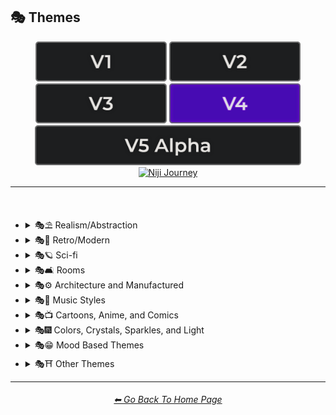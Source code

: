 <h2>🎭 Themes</h2>

<div align="center">

[<img src="/Images/Repo_Parts/Buttons/Version_Buttons/button_version_V1_inactive.webp?raw=true" alt="MidJourney V1" height="64" />](/Pages/MJ_V1/Style_Pages/Sphere/Themes.md)
[<img src="/Images/Repo_Parts/Buttons/Version_Buttons/button_version_V2_inactive.webp?raw=true" alt="MidJourney V2" height="64" />](/Pages/MJ_V2/Style_Pages/Sphere/Themes.md)
[<img src="/Images/Repo_Parts/Buttons/Version_Buttons/button_version_V3_inactive.webp?raw=true" alt="MidJourney V3" height="64" />](/Pages/MJ_V3/Style_Pages/Just_The_Style/Themes.md)
[<img src="/Images/Repo_Parts/Buttons/Version_Buttons/button_version_V4_active.webp?raw=true" alt="MidJourney V4" height="64" />](/Pages/MJ_V4/Style_Pages/Just_The_Style/Themes.md)
<br>
[<img src="/Images/Repo_Parts/Buttons/Version_Buttons/button_version_V5_Alpha_inactive_half.webp?raw=true" alt="MidJourney V5" height="64" />](/Pages/MJ_V5/Style_Pages/Just_The_Style/Themes.md)
[<img src="/Images/Repo_Parts/Buttons/Version_Buttons/button_version_niji_inactive_half.webp?raw=true" alt="Niji Journey" height="64" />](/Pages/Niji_Journey/Style_Pages/Themes.md)

</div>

<hr>
<br>


- <details><summary>🎭⛱ Realism/Abstraction</summary><p><div align="center">

	| Realistic | Hyperrealistic | Hyper Real |
	| :-: | :-: | :-: |
	| <img src="/Images/MJ_V4/V4_Alpha_3.5/Midjourney_Styles/Realistic.webp?raw=true" width="256" /> | <img src="/Images/MJ_V4/V4_Alpha_3.5/Midjourney_Styles/Hyperrealistic.webp?raw=true" width="256" /> | <img src="/Images/MJ_V4/V4_Alpha_3.5/Midjourney_Styles/Hyper_Real.webp?raw=true" width="256" /> |
	
	<br>

	| Photorealistic | Photorealism |
	| :-: | :-: |
	| <img src="/Images/MJ_V4/V4_Alpha_3.5/Midjourney_Styles/Photorealistic.webp?raw=true" width="256" /> | <img src="/Images/MJ_V4/V4_Alpha_3.5/Midjourney_Styles/Photorealism.webp?raw=true" width="256" /> |

	<br>
	
	| Realism | Magic Realism | Fantastic Realism |
	| :-: | :-: | :-: |
	| <img src="/Images/MJ_V4/V4_Alpha_3.5/Midjourney_Styles/Realism.webp?raw=true" width="256" /> | <img src="/Images/MJ_V4/V4_Alpha_3.5/Midjourney_Styles/Magic_Realism.webp?raw=true" width="256" /> | <img src="/Images/MJ_V4/V4_Alpha_3.5/Midjourney_Styles/Fantastic_Realism.webp?raw=true" width="256" />  |

	<br>

	| Classical Realism | New Realism | Contemporary Realism |
	| :-: | :-: | :-: |
	| <img src="/Images/MJ_V4/V4_Alpha_3.5/Midjourney_Styles/Classical_Realism.webp?raw=true" width="256" /> | <img src="/Images/MJ_V4/V4_Alpha_3.5/Midjourney_Styles/New_Realism.webp?raw=true" width="256" /> | <img src="/Images/MJ_V4/V4_Alpha_3.5/Midjourney_Styles/Contemporary_Realism.webp?raw=true" width="256" /> |
	
	<br>

	| Surreal | Surrealism | Unrealistic |
	| :-: | :-: | :-: |
	| <img src="/Images/MJ_V4/V4_Alpha_3.5/Midjourney_Styles/Surreal.webp?raw=true" width="256" /> | <img src="/Images/MJ_V4/V4_Alpha_3.5/Midjourney_Styles/Surrealism.webp?raw=true" width="256" /> | <img src="/Images/MJ_V4/V4_Alpha_3.5/Midjourney_Styles/Unrealistic.webp?raw=true" width="256" /> |
	
	<br>

	| Non-Fiction | Fiction | Science Fiction |
	| :-: | :-: | :-: |
	| <img src="/Images/MJ_V4/V4_Alpha_3.5/Midjourney_Styles/Non-Fiction.webp?raw=true" width="256" /> | <img src="/Images/MJ_V4/V4_Alpha_3.5/Midjourney_Styles/Fiction.webp?raw=true" width="256" /> | <img src="/Images/MJ_V4/V4_Alpha_3.5/Midjourney_Styles/Science_Fiction.webp?raw=true" width="256" /> |

	<br>

	| Imagined | Imaginative | Imagination |
	| :-: | :-: | :-: |
	| <img src="/Images/MJ_V4/V4_Alpha_3.5/Midjourney_Styles/Imagined.webp?raw=true" width="256" /> | <img src="/Images/MJ_V4/V4_Alpha_3.5/Midjourney_Styles/Imaginative.webp?raw=true" width="256" /> | <img src="/Images/MJ_V4/V4_Alpha_3.5/Midjourney_Styles/Imagination.webp?raw=true" width="256" /> |
	
	<br>

	| Dreamlike | Dreamy | Fever-Dream |
	| :-: | :-: | :-: |
	| <img src="/Images/MJ_V4/V4_Alpha_3.5/Midjourney_Styles/Dreamlike.webp?raw=true" width="256" /> | <img src="/Images/MJ_V4/V4_Alpha_3.5/Midjourney_Styles/Dreamy.webp?raw=true" width="256" /> | <img src="/Images/MJ_V4/V4_Alpha_3.5/Midjourney_Styles/Fever-Dream.webp?raw=true" width="256" /> |

	<br>

	| Dreampunk | Daydreampunk |
	| :-: | :-: |
	| <img src="/Images/MJ_V4/V4_Alpha_3.5/Midjourney_Styles/Dreampunk.webp?raw=true" width="256" /> | <img src="/Images/MJ_V4/V4_Alpha_3.5/Midjourney_Styles/Daydreampunk.webp?raw=true" width="256" /> |

	<br>

	| Dreamcore | Weirdcore |
	| :-: | :-: |
	| <img src="/Images/MJ_V4/V4_Alpha_3.5/Midjourney_Styles/Dreamcore.webp?raw=true" width="256" /> | <img src="/Images/MJ_V4/V4_Alpha_3.5/Midjourney_Styles/Weirdcore.webp?raw=true" width="256" /> |

	<br>

	| Worldly | Otherworldly | Unworldly |
	| :-: | :-: | :-: |
	| <img src="/Images/MJ_V4/V4_Alpha_3.5/Midjourney_Styles/Worldly.webp?raw=true" width="256" /> | <img src="/Images/MJ_V4/V4_Alpha_3.5/Midjourney_Styles/Otherworldly.webp?raw=true" width="256" /> | <img src="/Images/MJ_V4/V4_Alpha_3.5/Midjourney_Styles/Unworldly.webp?raw=true" width="256" /> |
	
	<br>

	| From Another Realm | Wonderland |
	| :-: | :-: |
	| <img src="/Images/MJ_V4/V4_Alpha_3.5/Midjourney_Styles/From_Another_Realm.webp?raw=true" width="256" /> | <img src="/Images/MJ_V4/V4_Alpha_3.5/Midjourney_Styles/Wonderland.webp?raw=true" width="256" /> |
	
	<br>

	| Lucid | Ethereal | Ethereality |
	| :-: | :-: | :-: |
	| <img src="/Images/MJ_V4/V4_Alpha_3.5/Midjourney_Styles/Lucid.webp?raw=true" width="256" /> | <img src="/Images/MJ_V4/V4_Alpha_3.5/Midjourney_Styles/Ethereal.webp?raw=true" width="256" /> | <img src="/Images/MJ_V4/V4_Alpha_3.5/Midjourney_Styles/Ethereality.webp?raw=true" width="256" /> |

	<br>

	| Anemoiacore | Déjà vu |
	| :-: | :-: |
	| <img src="/Images/MJ_V4/V4_Alpha_3.5/Midjourney_Styles/Anemoiacore.webp?raw=true" width="256" /> | <img src="/Images/MJ_V4/V4_Alpha_3.5/Midjourney_Styles/Deja_vu.webp?raw=true" width="256" /> |

	<br>
	
	| Abstract | Abstraction | Lyrical Abstraction |
	| :-: | :-: | :-: |
	| <img src="/Images/MJ_V4/V4_Alpha_3.5/Midjourney_Styles/Abstract.webp?raw=true" width="256" /> | <img src="/Images/MJ_V4/V4_Alpha_3.5/Midjourney_Styles/Abstraction.webp?raw=true" width="256" /> | <img src="/Images/MJ_V4/V4_Alpha_3.5/Midjourney_Styles/Lyrical_Abstraction.webp?raw=true" width="256" /> |
	
	<br>
	
	| Fantasy | Ethereal Fantasy | Dark Fantasy |
	| :-: | :-: | :-: |
	| <img src="/Images/MJ_V4/V4_Alpha_3.5/Midjourney_Styles/Fantasy.webp?raw=true" width="256" /> | <img src="/Images/MJ_V4/V4_Alpha_3.5/Midjourney_Styles/Ethereal_Fantasy.webp?raw=true" width="256" /> | <img src="/Images/MJ_V4/V4_Alpha_3.5/Midjourney_Styles/Dark_Fantasy.webp?raw=true" width="256" /> |
	
	<br>

	| Fantasy Map |
	| :-: |
	| <img src="/Images/MJ_V4/V4_Alpha_3.5/Midjourney_Styles/Fantasy_Map.webp?raw=true" width="256" /> |

	<br>
	
	| Illusion | Impossible | Nonsense |
	| :-: | :-: | :-: |
	| <img src="/Images/MJ_V4/V4_Alpha_3.5/Midjourney_Styles/Illusion.webp?raw=true" width="256" /> | <img src="/Images/MJ_V4/V4_Alpha_3.5/Midjourney_Styles/Impossible.webp?raw=true" width="256" /> | <img src="/Images/MJ_V4/V4_Alpha_3.5/Midjourney_Styles/Nonsense.webp?raw=true" width="256" /> |

	<br>

	| Immaterial | Intangible |
	| :-: | :-: |
	| <img src="/Images/MJ_V4/V4_Alpha_3.5/Midjourney_Styles/Immaterial.webp?raw=true" width="256" /> | <img src="/Images/MJ_V4/V4_Alpha_3.5/Midjourney_Styles/Intangible.webp?raw=true" width="256" /> |

	<br>
	
	| Visual Rhetoric | Visual Exaggeration |
	| :-: | :-: |
	| <img src="/Images/MJ_V4/V4_Alpha_3.5/Midjourney_Styles/Visual_Rhetoric.webp?raw=true" width="256" /> | <img src="/Images/MJ_V4/V4_Alpha_3.5/Midjourney_Styles/Visual_Exaggeration.webp?raw=true" width="256" /> |

	<br>
	
	| Exaggerated | Exaggeration |
	| :-: | :-: |
	| <img src="/Images/MJ_V4/V4_Alpha_3.5/Midjourney_Styles/Exaggerated.webp?raw=true" width="256" /> | <img src="/Images/MJ_V4/V4_Alpha_3.5/Midjourney_Styles/Exaggeration.webp?raw=true" width="256" /> |

  </div></p></details>


- <details><summary>🎭💾 Retro/Modern</summary><p><div align="center">

	| Retro | Retrowave |
	| :-: | :-: |
	| <img src="/Images/MJ_V4/V4_Alpha_3.5/Midjourney_Styles/Retro.webp?raw=true" width="256" /> | <img src="/Images/MJ_V4/V4_Alpha_3.5/Midjourney_Styles/Retrowave.webp?raw=true" width="256" /> |
	
	<br>
		
	| Nostalgiacore | Nostalgia |
	| :-: | :-: |
	| <img src="/Images/MJ_V4/V4_Alpha_3.5/Midjourney_Styles/Nostalgiacore.webp?raw=true" width="256" /> | <img src="/Images/MJ_V4/V4_Alpha_3.5/Midjourney_Styles/Nostalgia.webp?raw=true" width="256" /> |
	
	<br>

	| Vintage | Antique |
	| :-: | :-: |
	| <img src="/Images/MJ_V4/V4_Alpha_3.5/Midjourney_Styles/Vintage.webp?raw=true" width="256" /> | <img src="/Images/MJ_V4/V4_Alpha_3.5/Midjourney_Styles/Antique.webp?raw=true" width="256" /> |

	<br>

	| Cyberpunk | Postcyberpunk |
	| :-: | :-: |
	| <img src="/Images/MJ_V4/V4_Alpha_3.5/Midjourney_Styles/Cyberpunk.webp?raw=true" width="256" /> | <img src="/Images/MJ_V4/V4_Alpha_3.5/Midjourney_Styles/Postcyberpunk.webp?raw=true" width="256" /> |
	
	<br>

	| Atompunk | Nanopunk |
	| :-: | :-: |
	| <img src="/Images/MJ_V4/V4_Alpha_3.5/Midjourney_Styles/Atompunk.webp?raw=true" width="256" /> | <img src="/Images/MJ_V4/V4_Alpha_3.5/Midjourney_Styles/Nanopunk.webp?raw=true" width="256" /> |

	<br>

	| Raypunk | Rollerwave |
	| :-: | :-: |
	| <img src="/Images/MJ_V4/V4_Alpha_3.5/Midjourney_Styles/Raypunk.webp?raw=true" width="256" /> | <img src="/Images/MJ_V4/V4_Alpha_3.5/Midjourney_Styles/Rollerwave.webp?raw=true" width="256" /> |

	<br>
	
	| Rustic | Rusticcore | Rococopunk |
	| :-: | :-: | :-: |
	| <img src="/Images/MJ_V4/V4_Alpha_3.5/Midjourney_Styles/Rustic.webp?raw=true" width="256" /> | <img src="/Images/MJ_V4/V4_Alpha_3.5/Midjourney_Styles/Rusticcore.webp?raw=true" width="256" /> | <img src="/Images/MJ_V4/V4_Alpha_3.5/Midjourney_Styles/Rococopunk.webp?raw=true" width="256" /> |

	<br>
	
	| Pre-Historic | Historic | Prehistoricore |
	| :-: | :-: | :-: |
	| <img src="/Images/MJ_V4/V4_Alpha_3.5/Midjourney_Styles/Pre-Historic.webp?raw=true" width="256" /> | <img src="/Images/MJ_V4/V4_Alpha_3.5/Midjourney_Styles/Historic.webp?raw=true" width="256" /> | <img src="/Images/MJ_V4/V4_Alpha_3.5/Midjourney_Styles/Prehistoricore.webp?raw=true" width="256" /> |

	<br>

	| Jurassic | Ice Age | Wild West |
	| :-: | :-: | :-: |
	| <img src="/Images/MJ_V4/V4_Alpha_3.5/Midjourney_Styles/Jurassic.webp?raw=true" width="256" /> | <img src="/Images/MJ_V4/V4_Alpha_3.5/Midjourney_Styles/Ice_Age.webp?raw=true" width="256" /> | <img src="/Images/MJ_V4/V4_Alpha_3.5/Midjourney_Styles/Wild_West.webp?raw=true" width="256" /> |

	<br>

	| Modern | Modernismo |
	| :-: | :-: |
	| <img src="/Images/MJ_V4/V4_Alpha_3.5/Midjourney_Styles/Modern.webp?raw=true" width="256" /> | <img src="/Images/MJ_V4/V4_Alpha_3.5/Midjourney_Styles/Modernismo.webp?raw=true" width="256" /> |

	<br>
	
	| Futuristic | Futurism | Future Funk |
	| :-: | :-: | :-: |
	| <img src="/Images/MJ_V4/V4_Alpha_3.5/Midjourney_Styles/Futuristic.webp?raw=true" width="256" /> | <img src="/Images/MJ_V4/V4_Alpha_3.5/Midjourney_Styles/Futurism.webp?raw=true" width="256" /> | <img src="/Images/MJ_V4/V4_Alpha_3.5/Midjourney_Styles/Future_Funk.webp?raw=true" width="256" /> |
	
	<br>
	
	| Retro-Futurism | Cassette Futurism | Afrofuturist |
	| :-: | :-: | :-: |
	| <img src="/Images/MJ_V4/V4_Alpha_3.5/Midjourney_Styles/Retro-Futurism.webp?raw=true" width="256" /> | <img src="/Images/MJ_V4/V4_Alpha_3.5/Midjourney_Styles/Cassette_Futurism.webp?raw=true" width="256" /> | <img src="/Images/MJ_V4/V4_Alpha_3.5/Midjourney_Styles/Afrofuturist.webp?raw=true" width="256" /> |

  </div></p></details>


- <details><summary>🎭🪐 Sci-fi</summary><p><div align="center">

	| Sci-fi | Alchemy |
	| :-: | :-: |
	| <img src="/Images/MJ_V4/V4_Alpha_3.5/Midjourney_Styles/Sci-fi.webp?raw=true" width="256" /> | <img src="/Images/MJ_V4/V4_Alpha_3.5/Midjourney_Styles/Alchemy.webp?raw=true" width="256" /> |
	
	<br>

	| Terrestrial | Extraterrestrial | Alien |
	| :-: | :-: | :-: |
	| <img src="/Images/MJ_V4/V4_Alpha_3.5/Midjourney_Styles/Terrestrial.webp?raw=true" width="256" /> | <img src="/Images/MJ_V4/V4_Alpha_3.5/Midjourney_Styles/Extraterrestrial.webp?raw=true" width="256" /> | <img src="/Images/MJ_V4/V4_Alpha_3.5/Midjourney_Styles/Alien.webp?raw=true" width="256" /> |

	<br>

	| Invaded | Invasion |
	| :-: | :-: |
	| <img src="/Images/MJ_V4/V4_Alpha_3.5/Midjourney_Styles/Invaded.webp?raw=true" width="256" /> | <img src="/Images/MJ_V4/V4_Alpha_3.5/Midjourney_Styles/Invasion.webp?raw=true" width="256" /> |
	
	<br>

	| Aurora | Aurorae | Auroracore |
	| :-: | :-: | :-: |
	| <img src="/Images/MJ_V4/V4_Alpha_3.5/Midjourney_Styles/Aurora.webp?raw=true" width="256" /> | <img src="/Images/MJ_V4/V4_Alpha_3.5/Midjourney_Styles/Aurorae.webp?raw=true" width="256" /> | <img src="/Images/MJ_V4/V4_Alpha_3.5/Midjourney_Styles/Auroracore.webp?raw=true" width="256" /> |

	<br>

	| Aurora Borealis | <br>Weirdcore Aurora<p><div align="center"><i><h6><a href="https://www.youtube.com/@FutureTechPilot">@Future Tech Pilot</a></h6></i></p> |
	| :-: | :-: |
	| <img src="/Images/MJ_V4/V4_Alpha_3.5/Midjourney_Styles/Aurora_Borealis.webp?raw=true" width="256" /> | <img src="/Images/MJ_V4/V4_Alpha_3.6/Midjourney_Styles/Weirdcore_Aurora.webp?raw=true" width="256" /> |

	<br>
	
	| Magic | Magical | Magicpunk |
	| :-: | :-: | :-: |
	| <img src="/Images/MJ_V4/V4_Alpha_3.5/Midjourney_Styles/Magic.webp?raw=true" width="256" /> | <img src="/Images/MJ_V4/V4_Alpha_3.5/Midjourney_Styles/Magical.webp?raw=true" width="256" /> | <img src="/Images/MJ_V4/V4_Alpha_3.5/Midjourney_Styles/Magicpunk.webp?raw=true" width="256" /> |

	<br>
	
	| Spell |
	| :-: |
	| <img src="/Images/MJ_V4/V4_Alpha_3.5/Midjourney_Styles/Spell.webp?raw=true" width="256" /> |

	<br>

	| Mystic | Mystical |
	| :-: | :-: |
	| <img src="/Images/MJ_V4/V4_Alpha_3.5/Midjourney_Styles/Mystic.webp?raw=true" width="256" /> | <img src="/Images/MJ_V4/V4_Alpha_3.5/Midjourney_Styles/Mystical.webp?raw=true" width="256" /> |

	<br>

	| Psychic | Metaphysical |
	| :-: | :-: |
	| <img src="/Images/MJ_V4/V4_Alpha_3.5/Midjourney_Styles/Psychic.webp?raw=true" width="256" /> | <img src="/Images/MJ_V4/V4_Alpha_3.5/Midjourney_Styles/Metaphysical.webp?raw=true" width="256" /> | <img src="/Images/MJ_V4/V4_Alpha_3.5/Midjourney_Styles/Metaphysical.webp?raw=true" width="256" /> |

	<br>

	| UFO | Lightsaber |
	| :-: | :-: |
	| <img src="/Images/MJ_V4/V4_Alpha_3.5/Midjourney_Styles/UFO.webp?raw=true" width="256" /> | <img src="/Images/MJ_V4/V4_Alpha_3.5/Midjourney_Styles/Lightsaber.webp?raw=true" width="256" /> |

	<br>

	| Aetherpunk | Decopunk |
	| :-: | :-: |
	| <img src="/Images/MJ_V4/V4_Alpha_3.5/Midjourney_Styles/Aetherpunk.webp?raw=true" width="256" /> | <img src="/Images/MJ_V4/V4_Alpha_3.5/Midjourney_Styles/Decopunk.webp?raw=true" width="256" /> |

	<br>

	| Dracopunk | Dragoncore | Unicorncore |
	| :-: | :-: | :-: |
	| <img src="/Images/MJ_V4/V4_Alpha_3.5/Midjourney_Styles/Dracopunk.webp?raw=true" width="256" /> | <img src="/Images/MJ_V4/V4_Alpha_3.5/Midjourney_Styles/Dragoncore.webp?raw=true" width="256" /> | <img src="/Images/MJ_V4/V4_Alpha_3.5/Midjourney_Styles/Unicorncore.webp?raw=true" width="256" /> |

	<br>

	| Fairycore | Fairy Folk | Spriggancore |
	| :-: | :-: | :-: |
	| <img src="/Images/MJ_V4/V4_Alpha_3.5/Midjourney_Styles/Fairycore.webp?raw=true" width="256" /> | <img src="/Images/MJ_V4/V4_Alpha_3.5/Midjourney_Styles/Fairy_Folk.webp?raw=true" width="256" /> | <img src="/Images/MJ_V4/V4_Alpha_3.5/Midjourney_Styles/Spriggancore.webp?raw=true" width="256" /> |

	<br>

	| Angelcore | Supernatural |
	| :-: | :-: |
	| <img src="/Images/MJ_V4/V4_Alpha_3.5/Midjourney_Styles/Angelcore.webp?raw=true" width="256" /> | <img src="/Images/MJ_V4/V4_Alpha_3.5/Midjourney_Styles/Supernatural.webp?raw=true" width="256" /> |

	<br>

	| Cryptidcore | Ghostcore | Spiritcore |
	| :-: | :-: | :-: |
	| <img src="/Images/MJ_V4/V4_Alpha_3.5/Midjourney_Styles/Cryptidcore.webp?raw=true" width="256" /> | <img src="/Images/MJ_V4/V4_Alpha_3.5/Midjourney_Styles/Ghostcore.webp?raw=true" width="256" /> | <img src="/Images/MJ_V4/V4_Alpha_3.5/Midjourney_Styles/Spiritcore.webp?raw=true" width="256" /> |
	
	<br>
	
	| Cypernoir | Goblincore | Rangercore |
	| :-: | :-: | :-: |
	| <img src="/Images/MJ_V4/V4_Alpha_3.5/Midjourney_Styles/Cypernoir.webp?raw=true" width="256" /> | <img src="/Images/MJ_V4/V4_Alpha_3.5/Midjourney_Styles/Goblincore.webp?raw=true" width="256" /> | <img src="/Images/MJ_V4/V4_Alpha_3.5/Midjourney_Styles/Rangercore.webp?raw=true" width="256" /> |
	
	<br>

	| Witchcore | Wizardcore | Magewave |
	| :-: | :-: | :-: |
	| <img src="/Images/MJ_V4/V4_Alpha_3.5/Midjourney_Styles/Witchcore.webp?raw=true" width="256" /> | <img src="/Images/MJ_V4/V4_Alpha_3.5/Midjourney_Styles/Wizardcore.webp?raw=true" width="256" /> | <img src="/Images/MJ_V4/V4_Alpha_3.5/Midjourney_Styles/Magewave.webp?raw=true" width="256" /> |
	
	<br>

	| Mythpunk |
	| :-: |
	| <img src="/Images/MJ_V4/V4_Alpha_3.5/Midjourney_Styles/Mythpunk.webp?raw=true" width="256" /> |

	<br>
	
	| Eye of Providence |
	| :-: |
	| <img src="/Images/MJ_V4/V4_Alpha_3.5/Midjourney_Styles/Eye_of_Providence.webp?raw=true" width="256" /> |

	<br>
	
	| Illuminati |
	| :-: |
	| <img src="/Images/MJ_V4/V4_Alpha_3.5/Midjourney_Styles/Illuminati.webp?raw=true" width="256" /> |

  </div></p></details>


- <details><summary>🎭🛋 Rooms</summary><p><div align="center">

	| Room |
	| :-: |
	| <img src="/Images/MJ_V4/V4_Alpha_3.5/Midjourney_Styles/Room.webp?raw=true" width="256" /> |

	<br>

	| Inside | Internal |
	| :-: | :-: |
	| <img src="/Images/MJ_V4/V4_Alpha_3.5/Midjourney_Styles/Inside.webp?raw=true" width="256" /> | <img src="/Images/MJ_V4/V4_Alpha_3.5/Midjourney_Styles/Internal.webp?raw=true" width="256" /> |

	<br>

	| Outside | External |
	| :-: | :-: |
	| <img src="/Images/MJ_V4/V4_Alpha_3.5/Midjourney_Styles/Outside.webp?raw=true" width="256" /> | <img src="/Images/MJ_V4/V4_Alpha_3.5/Midjourney_Styles/External.webp?raw=true" width="256" /> |

	<br>
	
	| Hotel Room | Apartment |
	| :-: | :-: |
	| <img src="/Images/MJ_V4/V4_Alpha_3.5/Midjourney_Styles/Hotel_Room.webp?raw=true" width="256" /> | <img src="/Images/MJ_V4/V4_Alpha_3.5/Midjourney_Styles/Apartment.webp?raw=true" width="256" /> |

	<br>

	| Labyrinth |
	| :-: |
	| <img src="/Images/MJ_V4/V4_Alpha_3.5/Midjourney_Styles/Labyrinth.webp?raw=true" width="256" /> |
	
	<br>

	| Living Room | Lounge |
	| :-: | :-: |
	| <img src="/Images/MJ_V4/V4_Alpha_3.5/Midjourney_Styles/Living_Room.webp?raw=true" width="256" /> | <img src="/Images/MJ_V4/V4_Alpha_3.5/Midjourney_Styles/Lounge.webp?raw=true" width="256" /> |

	<br>

	| Den | Front Room |
	| :-: | :-: |
	| <img src="/Images/MJ_V4/V4_Alpha_3.5/Midjourney_Styles/Den.webp?raw=true" width="256" /> | <img src="/Images/MJ_V4/V4_Alpha_3.5/Midjourney_Styles/Front_Room.webp?raw=true" width="256" /> |

	<br>

	| Dining Room | Kitchen |
	| :-: | :-: |
	| <img src="/Images/MJ_V4/V4_Alpha_3.5/Midjourney_Styles/Dining_Room.webp?raw=true" width="256" /> | <img src="/Images/MJ_V4/V4_Alpha_3.5/Midjourney_Styles/Kitchen.webp?raw=true" width="256" /> |

	<br>

	| Bedroom | Guest Room | Bathroom |
	| :-: | :-: | :-: |
	| <img src="/Images/MJ_V4/V4_Alpha_3.5/Midjourney_Styles/Bedroom.webp?raw=true" width="256" /> | <img src="/Images/MJ_V4/V4_Alpha_3.5/Midjourney_Styles/Guest_Room.webp?raw=true" width="256" /> | <img src="/Images/MJ_V4/V4_Alpha_3.5/Midjourney_Styles/Bathroom.webp?raw=true" width="256" /> |

	<br>

	| Hallway | Passageway |
	| :-: | :-: |
	| <img src="/Images/MJ_V4/V4_Alpha_3.5/Midjourney_Styles/Hallway.webp?raw=true" width="256" /> | <img src="/Images/MJ_V4/V4_Alpha_3.5/Midjourney_Styles/Passageway.webp?raw=true" width="256" /> |

	<br>

	| Greenhouse | Atrium |
	| :-: | :-: |
	| <img src="/Images/MJ_V4/V4_Alpha_3.5/Midjourney_Styles/Greenhouse.webp?raw=true" width="256" /> | <img src="/Images/MJ_V4/V4_Alpha_3.5/Midjourney_Styles/Atrium.webp?raw=true" width="256" /> |

	<br>

	| Conservatory | Sun-Room |
	| :-: | :-: |
	| <img src="/Images/MJ_V4/V4_Alpha_3.5/Midjourney_Styles/Conservatory.webp?raw=true" width="256" /> | <img src="/Images/MJ_V4/V4_Alpha_3.5/Midjourney_Styles/Sun-Room.webp?raw=true" width="256" /> |

	<br>

	| Study | Library |
	| :-: | :-: |
	| <img src="/Images/MJ_V4/V4_Alpha_3.5/Midjourney_Styles/Study.webp?raw=true" width="256" /> | <img src="/Images/MJ_V4/V4_Alpha_3.5/Midjourney_Styles/Library.webp?raw=true" width="256" /> |

	<br>

	| Office | Home-Office |
	| :-: | :-: |
	| <img src="/Images/MJ_V4/V4_Alpha_3.5/Midjourney_Styles/Office.webp?raw=true" width="256" /> | <img src="/Images/MJ_V4/V4_Alpha_3.5/Midjourney_Styles/Home-Office.webp?raw=true" width="256" /> |

	<br>

	| Attic | Crawlspace |
	| :-: | :-: |
	| <img src="/Images/MJ_V4/V4_Alpha_3.5/Midjourney_Styles/Attic.webp?raw=true" width="256" /> | <img src="/Images/MJ_V4/V4_Alpha_3.5/Midjourney_Styles/Crawlspace.webp?raw=true" width="256" /> |

	<br>

	| Basement | Cellar | Wine-Cellar |
	| :-: | :-: | :-: |
	| <img src="/Images/MJ_V4/V4_Alpha_3.5/Midjourney_Styles/Basement.webp?raw=true" width="256" /> | <img src="/Images/MJ_V4/V4_Alpha_3.5/Midjourney_Styles/Cellar.webp?raw=true" width="256" /> | <img src="/Images/MJ_V4/V4_Alpha_3.5/Midjourney_Styles/Wine-Cellar.webp?raw=true" width="256" /> |

	<br>

	| Rooftop | Underground |
	| :-: | :-: |
	| <img src="/Images/MJ_V4/V4_Alpha_3.5/Midjourney_Styles/Rooftop.webp?raw=true" width="256" /> | <img src="/Images/MJ_V4/V4_Alpha_3.5/Midjourney_Styles/Underground.webp?raw=true" width="256" /> |

	<br>

	| Storage Room | Closet |
	| :-: | :-: |
	| <img src="/Images/MJ_V4/V4_Alpha_3.5/Midjourney_Styles/Storage_Room.webp?raw=true" width="256" /> | <img src="/Images/MJ_V4/V4_Alpha_3.5/Midjourney_Styles/Closet.webp?raw=true" width="256" /> |

	<br>

	| Laundry Room | Utility Room | Mud-Room |
	| :-: | :-: | :-: |
	| <img src="/Images/MJ_V4/V4_Alpha_3.5/Midjourney_Styles/Laundry_Room.webp?raw=true" width="256" /> | <img src="/Images/MJ_V4/V4_Alpha_3.5/Midjourney_Styles/Utility_Room.webp?raw=true" width="256" /> | <img src="/Images/MJ_V4/V4_Alpha_3.5/Midjourney_Styles/Mud-Room.webp?raw=true" width="256" /> |

	<br>

	| Garage | Shed |
	| :-: | :-: |
	| <img src="/Images/MJ_V4/V4_Alpha_3.5/Midjourney_Styles/Garage.webp?raw=true" width="256" /> | <img src="/Images/MJ_V4/V4_Alpha_3.5/Midjourney_Styles/Shed.webp?raw=true" width="256" /> |

	<br>

	| Porch | Balcony |
	| :-: | :-: |
	| <img src="/Images/MJ_V4/V4_Alpha_3.5/Midjourney_Styles/Porch.webp?raw=true" width="256" /> | <img src="/Images/MJ_V4/V4_Alpha_3.5/Midjourney_Styles/Balcony.webp?raw=true" width="256" /> |

	<br>

	| Game Room | Home Theater | Gym Room |
	| :-: | :-: | :-: |
	| <img src="/Images/MJ_V4/V4_Alpha_3.5/Midjourney_Styles/Game_Room.webp?raw=true" width="256" /> | <img src="/Images/MJ_V4/V4_Alpha_3.5/Midjourney_Styles/Home_Theater.webp?raw=true" width="256" /> | <img src="/Images/MJ_V4/V4_Alpha_3.5/Midjourney_Styles/Gym_Room.webp?raw=true" width="256" /> |

	<br>

	| Nursery | Prayer Room |
	| :-: | :-: |
	| <img src="/Images/MJ_V4/V4_Alpha_3.5/Midjourney_Styles/Nursery.webp?raw=true" width="256" /> | <img src="/Images/MJ_V4/V4_Alpha_3.5/Midjourney_Styles/Prayer_Room.webp?raw=true" width="256" /> |

  </div></p></details>


- <details><summary>🎭⚙ Architecture and Manufactured</summary><p><div align="center">

    | Cityscape | Architecture | Balinese Architecture |
	| :-: | :-: | :-: |
	| <img src="/Images/MJ_V4/V4_Alpha_3.5/Midjourney_Styles/Cityscape.webp?raw=true" width="256" /> | <img src="/Images/MJ_V4/V4_Alpha_3.5/Midjourney_Styles/Architecture.webp?raw=true" width="256" /> | <img src="/Images/MJ_V4/V4_Alpha_3.5/Midjourney_Styles/Balinese_Architecture.webp?raw=true" width="256" /> |
		
	<br>

	| Structure | Structural | Scaffolding |
	| :-: | :-: | :-: |
	| <img src="/Images/MJ_V4/V4_Alpha_3.5/Midjourney_Styles/Structure.webp?raw=true" width="256" /> | <img src="/Images/MJ_V4/V4_Alpha_3.5/Midjourney_Styles/Structural.webp?raw=true" width="256" /> | <img src="/Images/MJ_V4/V4_Alpha_3.5/Midjourney_Styles/Scaffolding.webp?raw=true" width="256" /> |
	
	<br>

	| Manufactured | Makeshift |
	| :-: | :-: |
	| <img src="/Images/MJ_V4/V4_Alpha_3.5/Midjourney_Styles/Manufactured.webp?raw=true" width="256" /> | <img src="/Images/MJ_V4/V4_Alpha_3.5/Midjourney_Styles/Makeshift.webp?raw=true" width="256" /> |
	
	<br>
	
	| Bronzepunk | Steelpunk | Clockpunk |
	| :-: | :-: | :-: |
	| <img src="/Images/MJ_V4/V4_Alpha_3.5/Midjourney_Styles/Bronzepunk.webp?raw=true" width="256" /> | <img src="/Images/MJ_V4/V4_Alpha_3.5/Midjourney_Styles/Steelpunk.webp?raw=true" width="256" /> | <img src="/Images/MJ_V4/V4_Alpha_3.5/Midjourney_Styles/Clockpunk.webp?raw=true" width="256" /> 
	
	<br>
	
	| Steampunk | Dieselpunk | Gadgetpunk |
	| :-: | :-: | :-: |
	| <img src="/Images/MJ_V4/V4_Alpha_3.5/Midjourney_Styles/Steampunk.webp?raw=true" width="256" /> | <img src="/Images/MJ_V4/V4_Alpha_3.5/Midjourney_Styles/Dieselpunk.webp?raw=true" width="256" /> | <img src="/Images/MJ_V4/V4_Alpha_3.5/Midjourney_Styles/Gadgetpunk.webp?raw=true" width="256" /> |

	<br>

	| Funhouse | Toyland | Carnival |
	| :-: | :-: | :-: |
	| <img src="/Images/MJ_V4/V4_Alpha_3.5/Midjourney_Styles/Funhouse.webp?raw=true" width="256" /> | <img src="/Images/MJ_V4/V4_Alpha_3.5/Midjourney_Styles/Toyland.webp?raw=true" width="256" /> | <img src="/Images/MJ_V4/V4_Alpha_3.5/Midjourney_Styles/Carnival.webp?raw=true" width="256" /> |
	
	<br>

	| Salvagepunk | Silkpunk | Sandalpunk |
	| :-: | :-: | :-: |
	| <img src="/Images/MJ_V4/V4_Alpha_3.5/Midjourney_Styles/Salvagepunk.webp?raw=true" width="256" /> | <img src="/Images/MJ_V4/V4_Alpha_3.5/Midjourney_Styles/Silkpunk.webp?raw=true" width="256" /> | <img src="/Images/MJ_V4/V4_Alpha_3.5/Midjourney_Styles/Sandalpunk.webp?raw=true" width="256" /> |

	<br>

	| Swordpunk | Cassettepunk | Formicapunk |
	| :-: | :-: | :-: |
	| <img src="/Images/MJ_V4/V4_Alpha_3.5/Midjourney_Styles/Swordpunk.webp?raw=true" width="256" /> | <img src="/Images/MJ_V4/V4_Alpha_3.5/Midjourney_Styles/Cassettepunk.webp?raw=true" width="256" /> | <img src="/Images/MJ_V4/V4_Alpha_3.5/Midjourney_Styles/Formicapunk.webp?raw=true" width="256" /> |

	<br>

	| Brutalism | Sphinx | Ziggurat |
	| :-: | :-: | :-: |
	| <img src="/Images/MJ_V4/V4_Alpha_3.5/Midjourney_Styles/Brutalism.webp?raw=true" width="256" /> | <img src="/Images/MJ_V4/V4_Alpha_3.5/Midjourney_Styles/Sphinx.webp?raw=true" width="256" /> | <img src="/Images/MJ_V4/V4_Alpha_3.5/Midjourney_Styles/Ziggurat.webp?raw=true" width="256" /> |

	<br>

	| Industrial Design | Googie |
	| :-: | :-: |
	| <img src="/Images/MJ_V4/V4_Alpha_3.5/Midjourney_Styles/Industrial_Design.webp?raw=true" width="256" /> | <img src="/Images/MJ_V4/V4_Alpha_3.5/Midjourney_Styles/Googie.webp?raw=true" width="256" /> |

	<br>
	
	| Pillar |
	| :-: |
	| <img src="/Images/MJ_V4/V4_Alpha_3.5/Midjourney_Styles/Pillar.webp?raw=true" width="256" /> |

	<br>

	| Shack | Property | Company |
	| :-: | :-: | :-: |
	| <img src="/Images/MJ_V4/V4_Alpha_3.5/Midjourney_Styles/Shack.webp?raw=true" width="256" /> | <img src="/Images/MJ_V4/V4_Alpha_3.5/Midjourney_Styles/Property.webp?raw=true" width="256" /> | <img src="/Images/MJ_V4/V4_Alpha_3.5/Midjourney_Styles/Company.webp?raw=true" width="256" /> |
	
	<br>
	
	| House | Multiplex |
	| :-: | :-: |
	| <img src="/Images/MJ_V4/V4_Alpha_3.5/Midjourney_Styles/House.webp?raw=true" width="256" /> | <img src="/Images/MJ_V4/V4_Alpha_3.5/Midjourney_Styles/Multiplex.webp?raw=true" width="256" /> |
	
	<br>
	
	| Castle | Mansion | Kingdom |
	| :-: | :-: | :-: |
	| <img src="/Images/MJ_V4/V4_Alpha_3.5/Midjourney_Styles/Castle.webp?raw=true" width="256" /> | <img src="/Images/MJ_V4/V4_Alpha_3.5/Midjourney_Styles/Mansion.webp?raw=true" width="256" /> | <img src="/Images/MJ_V4/V4_Alpha_3.5/Midjourney_Styles/Kingdom.webp?raw=true" width="256" /> |

	<br>

    | Playground | Poolcore |
    | :-: | :-: |
    | <img src="/Images/MJ_V4/V4_Alpha_3.5/Midjourney_Styles/Playground.webp?raw=true" width="256" /> | <img src="/Images/MJ_V4/V4_Alpha_3.5/Midjourney_Styles/Poolcore.webp?raw=true" width="256" /> |

    <br>

    | Labcore | Nuclear |
    | :-: | :-: |
    | <img src="/Images/MJ_V4/V4_Alpha_3.5/Midjourney_Styles/Labcore.webp?raw=true" width="256" /> | <img src="/Images/MJ_V4/V4_Alpha_3.5/Midjourney_Styles/Nuclear.webp?raw=true" width="256" /> |

    <br>

	| Machine | Submachine | Machinescape |
	| :-: | :-: | :-: |
	| <img src="/Images/MJ_V4/V4_Alpha_3.5/Midjourney_Styles/Machine.webp?raw=true" width="256" /> | <img src="/Images/MJ_V4/V4_Alpha_3.5/Midjourney_Styles/Submachine.webp?raw=true" width="256" /> | <img src="/Images/MJ_V4/V4_Alpha_3.5/Midjourney_Styles/Machinescape.webp?raw=true" width="256" /> |

	<br>

	| Robotic | Cyborgism | Autonomous |
	| :-: | :-: | :-: |
	| <img src="/Images/MJ_V4/V4_Alpha_3.5/Midjourney_Styles/Robotic.webp?raw=true" width="256" /> | <img src="/Images/MJ_V4/V4_Alpha_3.5/Midjourney_Styles/Cyborgism.webp?raw=true" width="256" /> | <img src="/Images/MJ_V4/V4_Alpha_3.5/Midjourney_Styles/Autonomous.webp?raw=true" width="256" /> |
	
	<br>

	| Legopunk | Legogearpunk |
	| :-: | :-: |
	| <img src="/Images/MJ_V4/V4_Alpha_3.5/Midjourney_Styles/Legopunk.webp?raw=true" width="256" /> | <img src="/Images/MJ_V4/V4_Alpha_3.5/Midjourney_Styles/Legogearpunk.webp?raw=true" width="256" /> |

	<br>

    | Tinkercore | Craftcore |
	| :-: | :-: |
	| <img src="/Images/MJ_V4/V4_Alpha_3.5/Midjourney_Styles/Tinkercore.webp?raw=true" width="256" /> | <img src="/Images/MJ_V4/V4_Alpha_3.5/Midjourney_Styles/Craftcore.webp?raw=true" width="256" /> |

	<br>
    	
	| Stimwave | Wormcore |
	| :-: | :-: |
	| <img src="/Images/MJ_V4/V4_Alpha_3.5/Midjourney_Styles/Stimwave.webp?raw=true" width="256" /> | <img src="/Images/MJ_V4/V4_Alpha_3.5/Midjourney_Styles/Wormcore.webp?raw=true" width="256" /> |

	<br>
    	
	| Barbiecore | Dollcore | Sanriocore |
	| :-: | :-: | :-: |
	| <img src="/Images/MJ_V4/V4_Alpha_3.5/Midjourney_Styles/Barbiecore.webp?raw=true" width="256" /> | <img src="/Images/MJ_V4/V4_Alpha_3.5/Midjourney_Styles/Dollcore.webp?raw=true" width="256" /> | <img src="/Images/MJ_V4/V4_Alpha_3.5/Midjourney_Styles/Sanriocore.webp?raw=true" width="256" /> |

	<br>

    | Palewave | Normcore |
	| :-: | :-: |
	| <img src="/Images/MJ_V4/V4_Alpha_3.5/Midjourney_Styles/Palewave.webp?raw=true" width="256" /> | <img src="/Images/MJ_V4/V4_Alpha_3.5/Midjourney_Styles/Normcore.webp?raw=true" width="256" /> |

	<br>
	
	| Bombacore | Thriftcore |
	| :-: | :-: |
	| <img src="/Images/MJ_V4/V4_Alpha_3.5/Midjourney_Styles/Bombacore.webp?raw=true" width="256" /> | <img src="/Images/MJ_V4/V4_Alpha_3.5/Midjourney_Styles/Thriftcore.webp?raw=true" width="256" /> |

	<br>

	| Dollpunk |
	| :-: |
	| <img src="/Images/MJ_V4/V4_Alpha_3.5/Midjourney_Styles/Dollpunk.webp?raw=true" width="256" /> |

  </div></p></details>


- <details><summary>🎭🎵 Music Styles</summary><p><div align="center">

	| Music | Musical | Musical Notation |
	| :-: | :-: | :-: |
	| <img src="/Images/MJ_V4/V4_Alpha_3.5/Midjourney_Styles/Music.webp?raw=true" width="256" /> | <img src="/Images/MJ_V4/V4_Alpha_3.5/Midjourney_Styles/Musical.webp?raw=true" width="256" /> | <img src="/Images/MJ_V4/V4_Alpha_3.5/Midjourney_Styles/Musical_Notation.webp?raw=true" width="256" /> |
	
	
	<br>
	
	| Musica |
	| :-: |
	| <img src="/Images/MJ_V4/V4_Alpha_3.5/Midjourney_Styles/Musica.webp?raw=true" width="256" /> |

	<br>
	
	| Funky | Groovy | Disco |
	| :-: | :-: | :-: |
	| <img src="/Images/MJ_V4/V4_Alpha_3.5/Midjourney_Styles/Funky.webp?raw=true" width="256" /> | <img src="/Images/MJ_V4/V4_Alpha_3.5/Midjourney_Styles/Groovy.webp?raw=true" width="256" /> | <img src="/Images/MJ_V4/V4_Alpha_3.5/Midjourney_Styles/Disco.webp?raw=true" width="256" /> |

	<br>
	
	| Punk | Post-Punk | Folk Punk |
	| :-: | :-: | :-: |
	| <img src="/Images/MJ_V4/V4_Alpha_3.5/Midjourney_Styles/Punk.webp?raw=true" width="256" /> | <img src="/Images/MJ_V4/V4_Alpha_3.5/Midjourney_Styles/Post-Punk.webp?raw=true" width="256" /> | <img src="/Images/MJ_V4/V4_Alpha_3.5/Midjourney_Styles/Folk_Punk.webp?raw=true" width="256" /> |

	<br>

	| Hip-Hop | Rave |
	| :-: | :-: |
	| <img src="/Images/MJ_V4/V4_Alpha_3.5/Midjourney_Styles/Hip-Hop.webp?raw=true" width="256" /> | <img src="/Images/MJ_V4/V4_Alpha_3.5/Midjourney_Styles/Rave.webp?raw=true" width="256" /> |
	
	<br>

	| Vaporwave | Synthwave | Chillwave |
	| :-: | :-: | :-: |
	| <img src="/Images/MJ_V4/V4_Alpha_3.5/Midjourney_Styles/Vaporwave.webp?raw=true" width="256" /> | <img src="/Images/MJ_V4/V4_Alpha_3.5/Midjourney_Styles/Synthwave.webp?raw=true" width="256" /> | <img src="/Images/MJ_V4/V4_Alpha_3.5/Midjourney_Styles/Chillwave.webp?raw=true" width="256" /> |
	
	<br>

	| Hypnagogic Pop | Hyperpop | K-Pop |
	| :-: | :-: | :-: |
	| <img src="/Images/MJ_V4/V4_Alpha_3.5/Midjourney_Styles/Hypnagogic_Pop.webp?raw=true" width="256" /> | <img src="/Images/MJ_V4/V4_Alpha_3.5/Midjourney_Styles/Hyperpop.webp?raw=true" width="256" /> | <img src="/Images/MJ_V4/V4_Alpha_3.5/Midjourney_Styles/K-Pop.webp?raw=true" width="256" /> |
	
	<br>

    | Tenwave | Bardcore | Breakcore |
	| :-: | :-: | :-: |
	| <img src="/Images/MJ_V4/V4_Alpha_3.5/Midjourney_Styles/Tenwave.webp?raw=true" width="256" /> | <img src="/Images/MJ_V4/V4_Alpha_3.5/Midjourney_Styles/Bardcore.webp?raw=true" width="256" /> | <img src="/Images/MJ_V4/V4_Alpha_3.5/Midjourney_Styles/Breakcore.webp?raw=true" width="256" /> |

	<br>
	
	| Cargopunk |
	| :-: |
	| <img src="/Images/MJ_V4/V4_Alpha_3.5/Midjourney_Styles/Cargopunk.webp?raw=true" width="256" /> |

	<br>
    	
	| Shpongle | In The Style of Shpongle |
	| :-: | :-: |
	| <img src="/Images/MJ_V4/V4_Alpha_3.5/Midjourney_Styles/Shpongle.webp?raw=true" width="256" /> | <img src="/Images/MJ_V4/V4_Alpha_3.5/Midjourney_Styles/In_The_Style_of_Shpongle.webp?raw=true" width="256" /> |

  </div></p></details>


- <details><summary>🎭📺 Cartoons, Anime, and Comics</summary><p><div align="center">

	| Cartoon | Marvel Comics |
	| :-: | :-: |
	| <img src="/Images/MJ_V4/V4_Alpha_3.5/Midjourney_Styles/Cartoon.webp?raw=true" width="256" /> | <img src="/Images/MJ_V4/V4_Alpha_3.5/Midjourney_Styles/Marvel_Comics.webp?raw=true" width="256" /> |

	<br>
	
	| Anime | Animecore | Manga |
	| :-: | :-: | :-: |
	| <img src="/Images/MJ_V4/V4_Alpha_3.5/Midjourney_Styles/Anime.webp?raw=true" width="256" /> | <img src="/Images/MJ_V4/V4_Alpha_3.5/Midjourney_Styles/Animecore.webp?raw=true" width="256" /> | <img src="/Images/MJ_V4/V4_Alpha_3.5/Midjourney_Styles/Manga.webp?raw=true" width="256" /> |

	<br>

	| Kawaii | UwU |
	| :-: | :-: |
	| <img src="/Images/MJ_V4/V4_Alpha_3.5/Midjourney_Styles/Kawaii.webp?raw=true" width="256" /> | <img src="/Images/MJ_V4/V4_Alpha_3.5/Midjourney_Styles/UwU.webp?raw=true" width="256" /> |

  </div></p></details>


- <details><summary>🎭🎆 Colors, Crystals, Sparkles, and Light</summary><p><div align="center">

	| Crystalcore | Sparklecore |
	| :-: | :-: |
	| <img src="/Images/MJ_V4/V4_Alpha_3.5/Midjourney_Styles/Crystalcore.webp" width="256" /> | <img src="/Images/MJ_V4/V4_Alpha_3.5/Midjourney_Styles/Sparklecore.webp?raw=true" width="256" /> |

	<br>

	| Rainbowcore | Pastelwave | Pastelpunk |
	| :-: | :-: | :-: |
	| <img src="/Images/MJ_V4/V4_Alpha_3.5/Midjourney_Styles/Rainbowcore.webp?raw=true" width="256" /> | <img src="/Images/MJ_V4/V4_Alpha_3.5/Midjourney_Styles/Pastelwave.webp?raw=true" width="256" /> | <img src="/Images/MJ_V4/V4_Alpha_3.5/Midjourney_Styles/Pastelpunk.webp?raw=true" width="256" /> |

	<br>

	| Glowwave | Glo-Fi | Neonpunk |
	| :-: | :-: | :-: |
	| <img src="/Images/MJ_V4/V4_Alpha_3.5/Midjourney_Styles/Glowwave.webp?raw=true" width="256" /> | <img src="/Images/MJ_V4/V4_Alpha_3.5/Midjourney_Styles/Glo-Fi.webp?raw=true" width="256" /> | <img src="/Images/MJ_V4/V4_Alpha_3.5/Midjourney_Styles/Neonpunk.webp?raw=true" width="256" /> |
	
	<br>

	| Lightcore |
	| :-: |
	| <img src="/Images/MJ_V4/V4_Alpha_3.5/Midjourney_Styles/Lightcore.webp?raw=true" width="256" /> |
	
	<br>
	
	| Fractalpunk |
	| :-: |
	| <img src="/Images/MJ_V4/V4_Alpha_3.5/Midjourney_Styles/Fractalpunk.webp?raw=true" width="256" /> |

	<br>

	| <br>Chromiesthesia<p><div align="center"><i><h6>@Chromie</h6></i></p> |
	| :-: |
	| <img src="/Images/MJ_V4/V4_Alpha_3.6/Midjourney_Styles/Chromiesthesia.webp?raw=true" width="256" /> |

  </div></p></details>


- <details><summary>🎭😁 Mood Based Themes</summary><p><div align="center">

	| Warmcore | Lovecore |
	| :-: | :-: |
	| <img src="/Images/MJ_V4/V4_Alpha_3.5/Midjourney_Styles/Warmcore.webp?raw=true" width="256" /> | <img src="/Images/MJ_V4/V4_Alpha_3.5/Midjourney_Styles/Lovecore.webp?raw=true" width="256" /> |

	<br>
	
	| Happycore | Smilecore |
	| :-: | :-: |
	| <img src="/Images/MJ_V4/V4_Alpha_3.5/Midjourney_Styles/Happycore.webp?raw=true" width="256" /> | <img src="/Images/MJ_V4/V4_Alpha_3.5/Midjourney_Styles/Smilecore.webp?raw=true" width="256" /> |

	<br>

	| Gloomcore | Dullcore |
	| :-: | :-: |
	| <img src="/Images/MJ_V4/V4_Alpha_3.5/Midjourney_Styles/Gloomcore.webp?raw=true" width="256" /> | <img src="/Images/MJ_V4/V4_Alpha_3.5/Midjourney_Styles/Dullcore.webp?raw=true" width="256" /> |

	<br>
	
	| Dazecore | Sleepycore |
	| :-: | :-: |
	| <img src="/Images/MJ_V4/V4_Alpha_3.5/Midjourney_Styles/Dazecore.webp?raw=true" width="256" /> | <img src="/Images/MJ_V4/V4_Alpha_3.5/Midjourney_Styles/Sleepycore.webp?raw=true" width="256" /> |

  </div></p></details>


- <details><summary>🎭⛩ Other Themes</summary><p><div align="center">

	| Dark Aesthetic |
	| :-: |
	| <img src="/Images/MJ_V4/V4_Alpha_3.5/Midjourney_Styles/Dark_Aesthetic.webp?raw=true" width="256" /> |
	
	<br>

	| Gourmet |
	| :-: |
	| <img src="/Images/MJ_V4/V4_Alpha_3.5/Midjourney_Styles/Gourmet.webp?raw=true" width="256" /> |

	<br>
	
	| Archetype |
	| :-: |
	| <img src="/Images/MJ_V4/V4_Alpha_3.5/Midjourney_Styles/Archetype.webp?raw=true" width="256" /> |
	
	<br>
	
	| Airborne |
	| :-: |
	| <img src="/Images/MJ_V4/V4_Alpha_3.5/Midjourney_Styles/Airborne.webp?raw=true" width="256" /> |

	<br>
	
	| Microcosm | Macrocosm |
	| :-: | :-: |
	| <img src="/Images/MJ_V4/V4_Alpha_3.5/Midjourney_Styles/Microcosm.webp?raw=true" width="256" /> | <img src="/Images/MJ_V4/V4_Alpha_3.5/Midjourney_Styles/Macrocosm.webp?raw=true" width="256" /> |

	<br>
	
	| Cleancore | Safetycore |
	| :-: | :-: |
	| <img src="/Images/MJ_V4/V4_Alpha_3.5/Midjourney_Styles/Cleancore.webp?raw=true" width="256" /> | <img src="/Images/MJ_V4/V4_Alpha_3.5/Midjourney_Styles/Safetycore.webp?raw=true" width="256" /> |

	<br>

	| Academia |
	| :-: |
	| <img src="/Images/MJ_V4/V4_Alpha_3.5/Midjourney_Styles/Academia.webp?raw=true" width="256" /> |

	<br>

	| Tinycore | Miniaturecore | Miniature World |
	| :-: | :-: | :-: |
	| <img src="/Images/MJ_V4/V4_Alpha_3.5/Midjourney_Styles/Tinycore.webp?raw=true" width="256" /> | <img src="/Images/MJ_V4/V4_Alpha_3.5/Midjourney_Styles/Miniaturecore.webp?raw=true" width="256" /> | <img src="/Images/MJ_V4/V4_Alpha_3.5/Midjourney_Styles/Miniature_World.webp?raw=true" width="256" /> |

	<br>
	
	| Honeycore | Jamcore |
	| :-: | :-: |
	| <img src="/Images/MJ_V4/V4_Alpha_3.5/Midjourney_Styles/Honeycore.webp?raw=true" width="256" /> | <img src="/Images/MJ_V4/V4_Alpha_3.5/Midjourney_Styles/Jamcore.webp?raw=true" width="256" /> |

	<br>

	| Infinitywave | Infinitycore | Infinitypunk |
	| :-: | :-: | :-: |
	| <img src="/Images/MJ_V4/V4_Alpha_3.5/Midjourney_Styles/Infinitywave.webp?raw=true" width="256" /> | <img src="/Images/MJ_V4/V4_Alpha_3.5/Midjourney_Styles/Infinitycore.webp?raw=true" width="256" /> | <img src="/Images/MJ_V4/V4_Alpha_3.5/Midjourney_Styles/Infinitypunk.webp?raw=true" width="256" /> |
	
	<br>

	| MLG | Materialisimo | Slimepunk |
	| :-: | :-: | :-: |
	| <img src="/Images/MJ_V4/V4_Alpha_3.5/Midjourney_Styles/MLG.webp?raw=true" width="256" /> | <img src="/Images/MJ_V4/V4_Alpha_3.5/Midjourney_Styles/Materialisimo.webp?raw=true" width="256" /> | <img src="/Images/MJ_V4/V4_Alpha_3.5/Midjourney_Styles/Slimepunk.webp?raw=true" width="256" /> |

	<br>
	
	| Cuberpunk |
	| :-: |
	| <img src="/Images/MJ_V4/V4_Alpha_3.5/Midjourney_Styles/Cuberpunk.webp?raw=true" width="256" /> |

	<br>
	
	| Piwave | Fibonacciwave | Misterboombasicsuperfantasticwave |
	| :-: | :-: | :-: |
	| <img src="/Images/MJ_V4/V4_Alpha_3.5/Midjourney_Styles/Piwave.webp?raw=true" width="256" /> | <img src="/Images/MJ_V4/V4_Alpha_3.5/Midjourney_Styles/Fibonacciwave.webp?raw=true" width="256" /> | <img src="/Images/MJ_V4/V4_Alpha_3.5/Midjourney_Styles/Misterboombasicsuperfantasticwave.webp?raw=true" width="256" /> |

  </div></p></details>


<hr><!--------------->
<div align="center">
<h6><a href="/README.md">⬅ Go Back To Home Page</a></h6>
</div>
